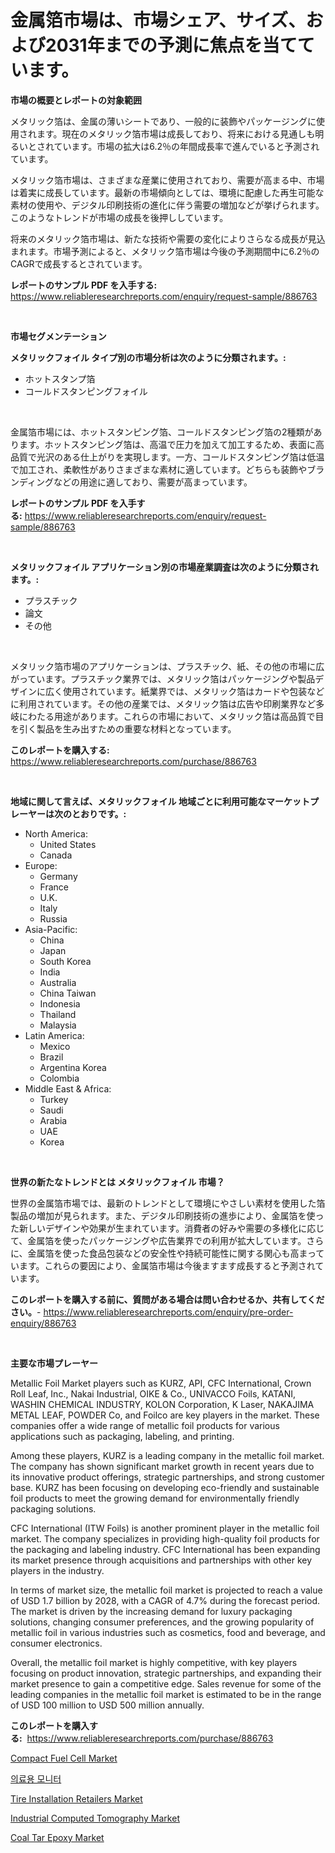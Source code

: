 <p><h1>金属箔市場は、市場シェア、サイズ、および2031年までの予測に焦点を当てています。</h1></p><p><strong>市場の概要とレポートの対象範囲</strong></p>
<p><p>メタリック箔は、金属の薄いシートであり、一般的に装飾やパッケージングに使用されます。現在のメタリック箔市場は成長しており、将来における見通しも明るいとされています。市場の拡大は6.2％の年間成長率で進んでいると予測されています。</p><p>メタリック箔市場は、さまざまな産業に使用されており、需要が高まる中、市場は着実に成長しています。最新の市場傾向としては、環境に配慮した再生可能な素材の使用や、デジタル印刷技術の進化に伴う需要の増加などが挙げられます。このようなトレンドが市場の成長を後押ししています。</p><p>将来のメタリック箔市場は、新たな技術や需要の変化によりさらなる成長が見込まれます。市場予測によると、メタリック箔市場は今後の予測期間中に6.2％のCAGRで成長するとされています。</p></p>
<p><strong>レポートのサンプル PDF を入手する:</strong> <a href="https://www.reliableresearchreports.com/enquiry/request-sample/886763">https://www.reliableresearchreports.com/enquiry/request-sample/886763</a></p>
<p>&nbsp;</p>
<p><strong>市場セグメンテーション</strong></p>
<p><strong>メタリックフォイル タイプ別の市場分析は次のように分類されます。:</strong></p>
<p><ul><li>ホットスタンプ箔</li><li>コールドスタンピングフォイル</li></ul></p>
<p>&nbsp;</p>
<p><p>金属箔市場には、ホットスタンピング箔、コールドスタンピング箔の2種類があります。ホットスタンピング箔は、高温で圧力を加えて加工するため、表面に高品質で光沢のある仕上がりを実現します。一方、コールドスタンピング箔は低温で加工され、柔軟性がありさまざまな素材に適しています。どちらも装飾やブランディングなどの用途に適しており、需要が高まっています。</p></p>
<p><strong>レポートのサンプル PDF を入手する:</strong>&nbsp;<a href="https://www.reliableresearchreports.com/enquiry/request-sample/886763">https://www.reliableresearchreports.com/enquiry/request-sample/886763</a></p>
<p>&nbsp;</p>
<p><strong> メタリックフォイル アプリケーション別の市場産業調査は次のように分類されます。:</strong></p>
<p><ul><li>プラスチック</li><li>論文</li><li>その他</li></ul></p>
<p>&nbsp;</p>
<p><p>メタリック箔市場のアプリケーションは、プラスチック、紙、その他の市場に広がっています。プラスチック業界では、メタリック箔はパッケージングや製品デザインに広く使用されています。紙業界では、メタリック箔はカードや包装などに利用されています。その他の産業では、メタリック箔は広告や印刷業界など多岐にわたる用途があります。これらの市場において、メタリック箔は高品質で目を引く製品を生み出すための重要な材料となっています。</p></p>
<p><strong>このレポートを購入する:</strong>&nbsp; <a href="https://www.reliableresearchreports.com/purchase/886763">https://www.reliableresearchreports.com/purchase/886763</a></p>
<p>&nbsp;</p>
<p><strong>地域に関して言えば、メタリックフォイル 地域ごとに利用可能なマーケットプレーヤーは次のとおりです。:</strong></p>
<p><ul>
    <li>
        North America:
        <ul>
            <li>United States</li>
            <li>Canada</li>
        </ul>
    </li>
    <li>
        Europe:
        <ul>
            <li>Germany</li>
            <li>France</li>
            <li>U.K.</li>
            <li>Italy</li>
            <li>Russia</li>
        </ul>
    </li>
    <li>
        Asia-Pacific:
        <ul>
            <li>China</li>
            <li>Japan</li>
            <li>South Korea</li>
            <li>India</li>
            <li>Australia</li>
            <li>China Taiwan</li>
            <li>Indonesia</li>
            <li>Thailand</li>
            <li>Malaysia</li>
        </ul>
    </li>
    <li>
        Latin America:
        <ul>
            <li>Mexico</li>
            <li>Brazil</li>
            <li>Argentina Korea</li>
            <li>Colombia</li>
        </ul>
    </li>
    <li>
        Middle East & Africa:
        <ul>
            <li>Turkey</li>
            <li>Saudi</li>
            <li>Arabia</li>
            <li>UAE</li>
            <li>Korea</li>
        </ul>
    </li>
    </ul></p>
<p>&nbsp;</p>
<p><strong>世界の新たなトレンドとは メタリックフォイル 市場？</strong></p>
<p><p>世界の金属箔市場では、最新のトレンドとして環境にやさしい素材を使用した箔製品の増加が見られます。また、デジタル印刷技術の進歩により、金属箔を使った新しいデザインや効果が生まれています。消費者の好みや需要の多様化に応じて、金属箔を使ったパッケージングや広告業界での利用が拡大しています。さらに、金属箔を使った食品包装などの安全性や持続可能性に関する関心も高まっています。これらの要因により、金属箔市場は今後ますます成長すると予測されています。</p></p>
<p><strong>このレポートを購入する前に、質問がある場合は問い合わせるか、共有してください。</strong>- <a href="https://www.reliableresearchreports.com/enquiry/pre-order-enquiry/886763">https://www.reliableresearchreports.com/enquiry/pre-order-enquiry/886763</a></p>
<p>&nbsp;</p>
<p><strong>主要な市場プレーヤー</strong></p>
<p><p>Metallic Foil Market players such as KURZ, API, CFC International, Crown Roll Leaf, Inc., Nakai Industrial, OIKE & Co., UNIVACCO Foils, KATANI, WASHIN CHEMICAL INDUSTRY, KOLON Corporation, K Laser, NAKAJIMA METAL LEAF, POWDER Co, and Foilco are key players in the market. These companies offer a wide range of metallic foil products for various applications such as packaging, labeling, and printing.</p><p>Among these players, KURZ is a leading company in the metallic foil market. The company has shown significant market growth in recent years due to its innovative product offerings, strategic partnerships, and strong customer base. KURZ has been focusing on developing eco-friendly and sustainable foil products to meet the growing demand for environmentally friendly packaging solutions.</p><p>CFC International (ITW Foils) is another prominent player in the metallic foil market. The company specializes in providing high-quality foil products for the packaging and labeling industry. CFC International has been expanding its market presence through acquisitions and partnerships with other key players in the industry.</p><p>In terms of market size, the metallic foil market is projected to reach a value of USD 1.7 billion by 2028, with a CAGR of 4.7% during the forecast period. The market is driven by the increasing demand for luxury packaging solutions, changing consumer preferences, and the growing popularity of metallic foil in various industries such as cosmetics, food and beverage, and consumer electronics.</p><p>Overall, the metallic foil market is highly competitive, with key players focusing on product innovation, strategic partnerships, and expanding their market presence to gain a competitive edge. Sales revenue for some of the leading companies in the metallic foil market is estimated to be in the range of USD 100 million to USD 500 million annually.</p></p>
<p><strong>このレポートを購入する:</strong>&nbsp;&nbsp;<a href="https://www.reliableresearchreports.com/purchase/886763">https://www.reliableresearchreports.com/purchase/886763</a></p>
<p><p><a href="https://github.com/Krish2023na/Market-Research-Report-List-3/blob/main/compact-fuel-cell-market.md">Compact Fuel Cell Market</a></p><p><a href="https://medium.com/@percyhagernes9778/%EC%9D%98%EB%A3%8C-%EB%AA%A8%EB%8B%88%ED%84%B0-%EC%8B%9C%EC%9E%A5-%EC%A1%B0%EC%82%AC-%EB%B3%B4%EA%B3%A0%EC%84%9C-%EA%B7%B8-%EC%97%AD%EC%82%AC-%EB%B0%8F-2024%EB%85%84%EB%B6%80%ED%84%B0-2031%EB%85%84%EA%B9%8C%EC%A7%80%EC%9D%98-%EC%98%88%EC%B8%A1-4519ee8bac4e">의료용 모니터</a></p><p><a href="https://issuu.com/reportprime-2/docs/tire-installation-retailers-market-size-2030.pptx">Tire Installation Retailers Market</a></p><p><a href="https://view.publitas.com/reportprime-1/industrial-computed-tomography-market-with-the-goal-of-estimating-the-market-size-and-future-growth-potential-of-various-market-segments-based-on-component-applications-end-user-and-region/">Industrial Computed Tomography Market</a></p><p><a href="https://boundless-drawbridge-702.notion.site/Coal-Tar-Epoxy-Market-Size-2024-2031-Global-Industrial-Analysis-Key-Geographical-Regions-Market--ca7596ed1d3848c095239ba848b32c5b">Coal Tar Epoxy Market</a></p></p>